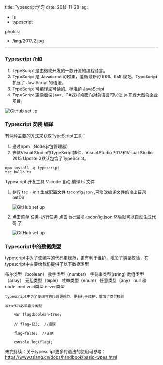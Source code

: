 title: Typescript学习
date: 2018-11-28
tag:
 - js
 - typescript

photos:
 - /img/2017/2.jpg 

---



<!--more-->

### Typescript 介绍

1. TypeScript 是由微软开发的一款开源的编程语言。
2. TypeScript 是 Javascript 的超集，遵循最新的 ES6、Es5 规范。TypeScript 扩展了 JavaScript 的语法。
3. TypeScript 可编译成可读的、标准的 JavaScript 
4. TypeScript 更像后端 java、C#这样的面向对象语言可以让 js 开发大型的企业项目。

![GitHub set up](https://shuangmuyingzi.github.io/img/typescript1.png)

### Typescript 安装 编译
有两种主要的方式来获取TypeScript工具：
1. 通过npm（Node.js包管理器）
2. 安装Visual Studio的TypeScript插件，Visual Studio 2017和Visual Studio 2015 Update 3默认包含了TypeScript。

```
npm install -g typescript
tsc hello.ts
```
Typescript 开发工具 Vscode 自动 编译.ts 文件

1. 执行 tsc --init 生成配置文件 tsconfig.json ,可修改编译文件的输出目录，outDir

    ![GitHub set up](https://shuangmuyingzi.github.io/img/typescript2.png)
    
2. 点击菜单 任务-运行任务 点击 tsc:监视-tsconfig.json 然后就可以自动生成代码 了

    ![GitHub set up](https://shuangmuyingzi.github.io/img/typescript3.jpg)

### Typescript中的数据类型
typescript中为了使编写的代码更规范，更有利于维护，增加了类型校验，在typescript中主要给我们提供了以下数据类型

布尔类型（boolean）
数字类型（number）
字符串类型(string)
数组类型（array）
元组类型（tuple）
枚举类型（enum）
任意类型（any）
null 和 undefined
void类型
never类型

```
typescript中为了使编写的代码更规范，更有利于维护，增加了类型校验

写ts代码必须指定类型

    var flag:boolean=true;

    // flag=123;  //错误

    flag=false;  //正确

    console.log(flag);

```

未完待续：关于typescript更多的语法的使用可参考：
https://www.tslang.cn/docs/handbook/basic-types.html

